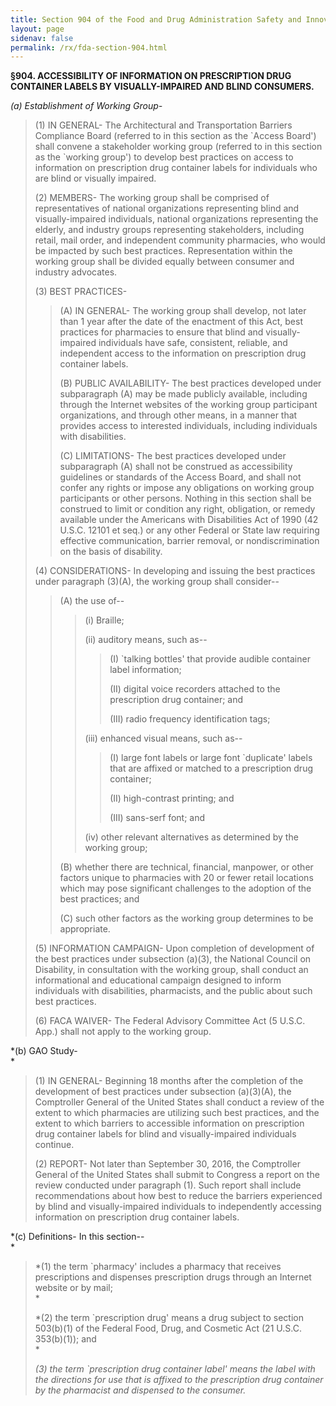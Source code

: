 ```yaml
---
title: Section 904 of the Food and Drug Administration Safety and Innovation Act
layout: page
sidenav: false
permalink: /rx/fda-section-904.html
---
```

**§904. ACCESSIBILITY OF INFORMATION ON PRESCRIPTION DRUG CONTAINER LABELS BY VISUALLY-IMPAIRED AND BLIND CONSUMERS.**

*(a) Establishment of Working Group-*

> (1) IN GENERAL- The Architectural and Transportation Barriers Compliance Board (referred to in this section as the \`Access Board\') shall convene a stakeholder working group (referred to in this section as the `working group') to develop best practices on access to information on prescription drug container labels for individuals who are blind or visually impaired.
>
> (2) MEMBERS- The working group shall be comprised of representatives of national organizations representing blind and visually-impaired individuals, national organizations representing the elderly, and industry groups representing stakeholders, including retail, mail order, and independent community pharmacies, who would be impacted by such best practices. Representation within the working group shall be divided equally between consumer and industry advocates.
>
> (3) BEST PRACTICES-
>
> > (A) IN GENERAL- The working group shall develop, not later than 1 year after the date of the enactment of this Act, best practices for pharmacies to ensure that blind and visually-impaired individuals have safe, consistent, reliable, and independent access to the information on prescription drug container labels.
> >
> > (B) PUBLIC AVAILABILITY- The best practices developed under subparagraph (A) may be made publicly available, including through the Internet websites of the working group participant organizations, and through other means, in a manner that provides access to interested individuals, including individuals with disabilities.
> >
> > (C) LIMITATIONS- The best practices developed under subparagraph (A) shall not be construed as accessibility guidelines or standards of the Access Board, and shall not confer any rights or impose any obligations on working group participants or other persons. Nothing in this section shall be construed to limit or condition any right, obligation, or remedy available under the Americans with Disabilities Act of 1990 (42 U.S.C. 12101 et seq.) or any other Federal or State law requiring effective communication, barrier removal, or nondiscrimination on the basis of disability.
>
> (4) CONSIDERATIONS- In developing and issuing the best practices under paragraph (3)(A), the working group shall consider--
>
> > (A) the use of--
> >
> > > (i) Braille;
> > >
> > > (ii) auditory means, such as--
> > >
> > > > (I) `talking bottles' that provide audible container label information;
> > > >
> > > > (II) digital voice recorders attached to the prescription drug container; and
> > > >
> > > > (III) radio frequency identification tags;
> > >
> > > (iii) enhanced visual means, such as--
> > >
> > > > (I) large font labels or large font `duplicate' labels that are affixed or matched to a prescription drug container;
> > > >
> > > > (II) high-contrast printing; and
> > > >
> > > > (III) sans-serf font; and
> > >
> > > (iv) other relevant alternatives as determined by the working group;
> >
> > (B) whether there are technical, financial, manpower, or other factors unique to pharmacies with 20 or fewer retail locations which may pose significant challenges to the adoption of the best practices; and
> >
> > (C) such other factors as the working group determines to be appropriate.
>
> (5) INFORMATION CAMPAIGN- Upon completion of development of the best practices under subsection (a)(3), the National Council on Disability, in consultation with the working group, shall conduct an informational and educational campaign designed to inform individuals with disabilities, pharmacists, and the public about such best practices.
>
> (6) FACA WAIVER- The Federal Advisory Committee Act (5 U.S.C. App.) shall not apply to the working group.

*(b) GAO Study-\
*

> (1) IN GENERAL- Beginning 18 months after the completion of the development of best practices under subsection (a)(3)(A), the Comptroller General of the United States shall conduct a review of the extent to which pharmacies are utilizing such best practices, and the extent to which barriers to accessible information on prescription drug container labels for blind and visually-impaired individuals continue.
>
> (2) REPORT- Not later than September 30, 2016, the Comptroller General of the United States shall submit to Congress a report on the review conducted under paragraph (1). Such report shall include recommendations about how best to reduce the barriers experienced by blind and visually-impaired individuals to independently accessing information on prescription drug container labels.

*(c) Definitions- In this section--\
*

> *(1) the term `pharmacy' includes a pharmacy that receives prescriptions and dispenses prescription drugs through an Internet website or by mail;\
> *
>
> *(2) the term `prescription drug' means a drug subject to section 503(b)(1) of the Federal Food, Drug, and Cosmetic Act (21 U.S.C. 353(b)(1)); and\
> *
>
> *(3) the term `prescription drug container label' means the label with the directions for use that is affixed to the prescription drug container by the pharmacist and dispensed to the consumer.*